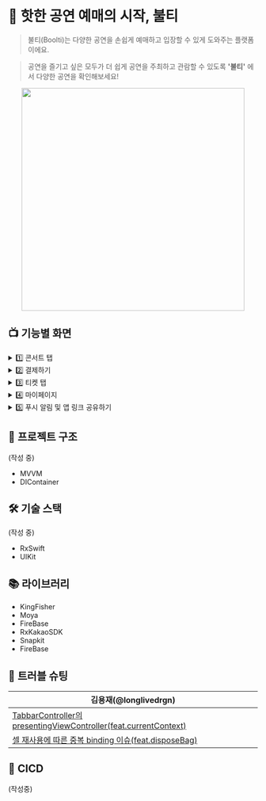 # 🎸 핫한 공연 예매의 시작, 불티
> 불티(Boolti)는 다양한 공연을 손쉽게 예매하고 입장할 수 있게 도와주는 플랫폼이에요.

> 공연을 즐기고 싶은 모두가 더 쉽게 공연을 주최하고 관람할 수 있도록 **'불티'** 에서 다양한 공연을 확인해보세요!
<p align="center"><img src="https://github.com/Nexters/Boolti-iOS/assets/85781941/c2021c41-e619-4363-9413-a11165998422" width="450px"></p>

## 📺 기능별 화면

<details>
<summary>1️⃣ 콘서트 탭</summary>

| 콘서트 리스트 | 콘서트 상세보기 | 콘서트 정보(복사, 전화/문자) |
| ----- | ----- | ----- |
|<img src="https://github.com/Nexters/Boolti-iOS/assets/85781941/1c0fbf15-ba61-4702-b5ec-1404964c5db4" width="250"/>|<img src="https://github.com/Nexters/Boolti-iOS/assets/85781941/b9774aa5-c175-40aa-830f-186438118ad2" width="250"/>|<img src="https://github.com/Nexters/Boolti-iOS/assets/85781941/a85892b3-c4d5-43fe-b6e4-83884dd3d9cb" width="250"/>|

</details>

<details>
<summary>2️⃣ 결제하기</summary>

| 결제 정보 입력 | 페이먼츠 결제 | 결제완료 |
| ----- | ----- | ----- |
|<img src="https://github.com/Nexters/Boolti-iOS/assets/85781941/3cd48924-4ac8-428f-b699-edec2918d7b9" width="250"/>|<img src="https://github.com/Nexters/Boolti-iOS/assets/85781941/27b865cd-dbf9-4c63-822c-e7157fa45a09" width="250"/>|<img src="https://github.com/Nexters/Boolti-iOS/assets/85781941/c92bae4b-b87d-4899-8a48-2eab532d68fd" width="250"/>|

</details>

<details>
<summary>3️⃣ 티켓 탭</summary>

| 티켓 리스트 | 티켓 상세(QR 확대) | 티켓 정보(복사, 전화/문자) |
| ----- | ----- | ----- |
|<img src="https://github.com/Nexters/Boolti-iOS/assets/85781941/3abfac57-e059-4a39-b87b-fce0af82086d" width="250"/>|<img src="https://github.com/Nexters/Boolti-iOS/assets/85781941/f104f504-d16a-419c-a1e8-338b7ff87f74" width="250"/>|<img src="https://github.com/Nexters/Boolti-iOS/assets/85781941/9b2e3a52-9f73-475d-a191-31b726b6d408" width="250"/>|

| 입장 번호 입력 |
| ----- |
|<img src="https://github.com/Nexters/Boolti-iOS/assets/85781941/363180e6-d9bb-44e0-912f-562a4277ecd7" width="250"/>|

</details>

<details>
<summary>4️⃣ 마이페이지</summary>

| 마이페이지 | 예매 내역 | 환불하기 |
| ----- | ----- | ----- |
|<img src="https://github.com/Nexters/Boolti-iOS/assets/85781941/43effd4b-cfa0-488b-9ae3-86f643c4b1f2" width="250"/>|<img src="https://github.com/Nexters/Boolti-iOS/assets/85781941/defcb787-bdbc-4c3e-9aec-5c85715fbeba" width="250"/>|<img src="https://github.com/Nexters/Boolti-iOS/assets/85781941/cfe46437-75fd-463c-8801-e82f7d98c3b0" width="250"/>|

</details>

<details>
<summary>5️⃣ 푸시 알림 및 앱 링크 공유하기</summary>

| 앱이 켜져있을 때 | 앱이 꺼져있을 때 |
| ----- | ----- |
|<img src="https://github.com/Nexters/Boolti-iOS/assets/85781941/e4798fbb-1ddd-4e58-9309-6f25e875f036" width="250"/>|<img src="https://github.com/Nexters/Boolti-iOS/assets/85781941/06bbd702-b510-4a5c-9b5a-b02975569e56" width="250"/>|

| 앱 링크 공유하기 | 링크로 앱 들어오기|
| ----- | ----- |
|<img src="https://github.com/Nexters/Boolti-iOS/assets/85781941/3de652c0-b9b8-4c7a-a2bb-2f40644dc23b" width="250"/>|<img src="https://github.com/Nexters/Boolti-iOS/assets/85781941/bccb9d97-9acd-43ce-a3c6-3fb3f01b568e" width="250"/>|

</details>

## 🏡 프로젝트 구조
(작성 중)
- MVVM
- DIContainer
## 🛠️ 기술 스택
(작성 중)
- RxSwift
- UIKit

## 📚 라이브러리
- KingFisher
- Moya
- FireBase
- RxKakaoSDK
- Snapkit
- FireBase

## 🚨 트러블 슈팅
|김용재(@longlivedrgn)|
|---|
| [TabbarController의 presentingViewController(feat.currentContext)](https://github.com/Nexters/Boolti-iOS/wiki/TabbarController의-presentingViewController(feat.currentContext)) |
| [셀 재사용에 따른 중복 binding 이슈(feat.disposeBag)](https://github.com/Nexters/Boolti-iOS/wiki/셀-재사용에-따른-중복-binding-이슈(feat.disposeBag)) |

## 🎯 CICD
(작성중)

